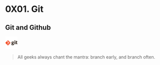 # 0X01. Git

## Git and Github
 
<div>
<img src="https://github.com/devicons/devicon/blob/master/icons/git/git-original-wordmark.svg" title="Git" **alt="Git" width="40" height="40"/>
</div>

>  All geeks always chant the mantra: branch early, and branch often.
